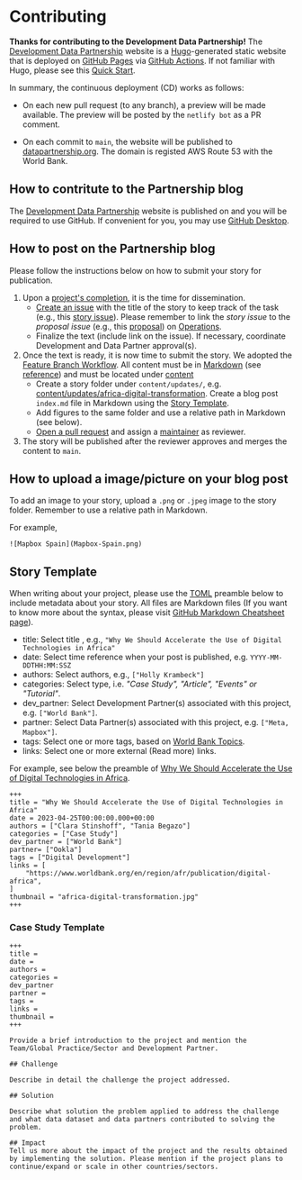 # Contributing

**Thanks for contributing to the Development Data Partnership!** The [Development Data Partnership](https://datapartnership.org/) website is a [Hugo](https://gohugo.io/)-generated static website that is deployed on [GitHub Pages](https://pages.github.com) via [GitHub Actions](https://github.com/features/actions). If not familiar with Hugo, please see this [Quick Start](https://gohugo.io/getting-started/quick-start/).

In summary, the continuous deployment (CD) works as follows:

- On each new pull request (to any branch), a preview will be made available. The preview will be posted by the `netlify bot` as a PR comment.

- On each commit to `main`, the website will be published to [datapartnership.org](https://datapartnership.org). The domain is registed AWS Route 53 with the World Bank.

## How to contritute to the Partnership blog

The [Development Data Partnership](https://datapartnership.org/) website is published on and you will be required to use GitHub. If convenient for you, you may use [GitHub Desktop](https://desktop.github.com).

## How to post on the Partnership blog

Please follow the instructions below on how to submit your story for publication.

1. Upon a [project's completion](https://github.com/orgs/datapartnership/projects/9), it is the time for dissemination.
	- [Create an issue](https://github.com/datapartnership/datapartnership.github.io/issues/new) with the title of the story to keep track of the task (e.g., this [story issue](https://github.com/datapartnership/datapartnership.github.io/issues/157)). Please remember to  link the *story issue* to the *proposal issue* (e.g., this [proposal](https://github.com/datapartnership/operations/issues/134)) on [Operations](https://github.com/orgs/datapartnership/projects/9).
	- Finalize the text (include link on the issue). If necessary, coordinate Development and Data Partner approval(s).
1. Once the text is ready, it is now time to submit the story. We adopted the [Feature Branch Workflow](https://www.atlassian.com/git/tutorials/comparing-workflows/feature-branch-workflow). All content must be in [Markdown](https://daringfireball.net/projects/markdown/) (see [reference](https://www.markdownguide.org/cheat-sheet)) and must be located under [content](https://github.com/datapartnership/datapartnership.org/tree/master/content)
	- Create a story folder under `content/updates/`, e.g. [content/updates/africa-digital-transformation](content/updates/africa-digital-transformation). Create a blog post `index.md` file in Markdown using the [Story Template](#story-template).
	- Add figures to the same folder and use a relative path in Markdown (see below).
	- [Open a pull request](https://github.com/datapartnership/datapartnership.github.io/pulls) and assign a [maintainer](https://github.com/orgs/datapartnership/teams/maintainers) as reviewer.
3. The story will be published after the reviewer approves and merges the content to `main`.

## How to upload a image/picture on your blog post

To add an image to your story, upload a `.png` or `.jpeg` image to the story folder. Remember to use a relative path in Markdown.

For example,

```{markdown}
![Mapbox Spain](Mapbox-Spain.png)
```

## Story Template

When writing about your project, please use the [TOML](https://toml.io/en/) preamble below to include metadata about your story. All files are Markdown files (If you want to know more about the syntax, please visit [GitHub Markdown Cheatsheet page](https://guides.github.com/features/mastering-markdown/)).

- title: Select title , e.g., `"Why We Should Accelerate the Use of Digital Technologies in Africa"`
- date: Select time reference when your post is published, e.g. `YYYY-MM-DDTHH:MM:SSZ`
- authors: Select authors, e.g., `["Holly Krambeck"]`
- categories: Select type, i.e. *"Case Study", "Article", "Events" or "Tutorial"*.
- dev_partner: Select Development Partner(s) associated with this project, e.g. `["World Bank"]`.
- partner: Select Data Partner(s) associated with this project, e.g. `["Meta, Mapbox"]`.
- tags: Select one or more tags, based on [World Bank Topics](https://www.worldbank.org/en/topic).
- links: Select one or more external (Read more) links.

For example, see below the preamble of [Why We Should Accelerate the Use of Digital Technologies in Africa](https://datapartnership.org/updates/africa-digital-transformation/).

```{md}
+++
title = "Why We Should Accelerate the Use of Digital Technologies in Africa"
date = 2023-04-25T00:00:00.000+00:00
authors = ["Clara Stinshoff", "Tania Begazo"]
categories = ["Case Study"]
dev_partner = ["World Bank"]
partner= ["Ookla"]
tags = ["Digital Development"]
links = [
    "https://www.worldbank.org/en/region/afr/publication/digital-africa",
]
thumbnail = "africa-digital-transformation.jpg"
+++
```

### Case Study Template

```{md}
+++
title =
date =
authors =
categories =
dev_partner
partner =
tags =
links =
thumbnail =
+++

Provide a brief introduction to the project and mention the Team/Global Practice/Sector and Development Partner.

## Challenge

Describe in detail the challenge the project addressed.

## Solution

Describe what solution the problem applied to address the challenge and what data dataset and data partners contributed to solving the problem.

## Impact
Tell us more about the impact of the project and the results obtained by implementing the solution. Please mention if the project plans to continue/expand or scale in other countries/sectors.

```
